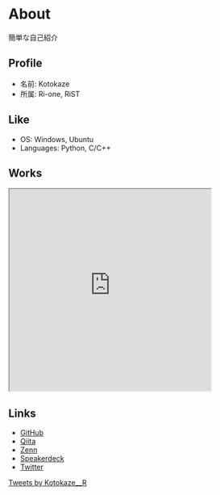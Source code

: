 # About
簡単な自己紹介

## Profile
- 名前: Kotokaze  
- 所属: Ri-one, RiST  

## Like
- OS: Windows, Ubuntu  
- Languages: Python, C/C++  

## Works
<iframe src="https://www.openprocessing.org/sketch/1101839/embed/" width="400" height="400"></iframe>

## Links
- [GitHub](https://github.com/Kotokaze)  
- [Qiita](https://qiita.com/Kotokaze)  
- [Zenn](https://zenn.dev/kotokaze)  
- [Speakerdeck](https://speakerdeck.com/kotokaze)
- [Twitter](https://twitter.com/Kotokaze__R)  

<a class="twitter-timeline" data-width="400" data-height="600" data-theme="light" href="https://twitter.com/Kotokaze__R?ref_src=twsrc%5Etfw">Tweets by Kotokaze__R</a> <script async src="https://platform.twitter.com/widgets.js" charset="utf-8"></script>  
